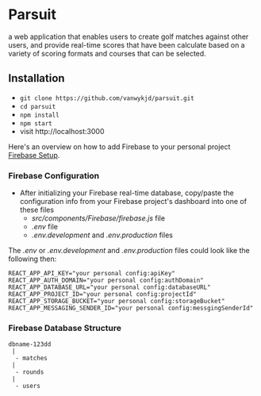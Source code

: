 # Parsuit
a web application that enables users to create golf matches against other users, and provide real-time scores that have been calculate based on a variety of scoring formats and courses that can be selected.

## Installation

* `git clone https://github.com/vanwykjd/parsuit.git`
* `cd parsuit`
* `npm install`
* `npm start`
* visit http://localhost:3000

Here's an overview on how to add Firebase to your personal project [Firebase Setup](https://firebase.google.com/docs/database/web/start).

### Firebase Configuration

* After initializing your Firebase real-time database, copy/paste the configuration info from your Firebase project's dashboard into one of these files
  * *src/components/Firebase/firebase.js* file
  * *.env* file
  * *.env.development* and *.env.production* files

The *.env* or *.env.development* and *.env.production* files could look like the following then:

```
REACT_APP_API_KEY="your personal config:apiKey"
REACT_APP_AUTH_DOMAIN="your personal config:authDomain"
REACT_APP_DATABASE_URL="your personal config:databaseURL"
REACT_APP_PROJECT_ID="your personal config:projectId"
REACT_APP_STORAGE_BUCKET="your personal config:storageBucket"
REACT_APP_MESSAGING_SENDER_ID="your personal config:messgingSenderId"
```

### Firebase Database Structure
```
dbname-123dd
 |
  - matches
 |
  - rounds
 |
  - users
```